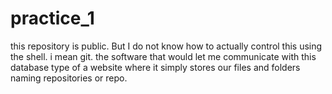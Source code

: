 # practice_1
this repository is public. But I do not know how to actually control this using the shell. i mean git. the software that would let me communicate with this database type of a website where it simply stores our files and folders naming repositories or repo. 
